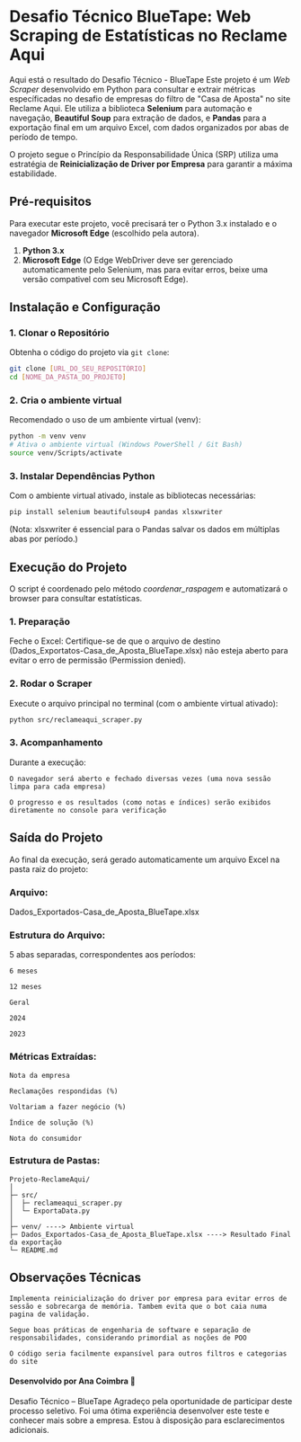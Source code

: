 # Desafio Técnico BlueTape: Web Scraping de Estatísticas no Reclame Aqui

Aqui está o resultado do Desafio Técnico - BlueTape
Este projeto é um *Web Scraper* desenvolvido em Python para consultar e extrair métricas específicadas no desafio de empresas do filtro de "Casa de Aposta" no site Reclame Aqui. Ele utiliza a biblioteca **Selenium** para automação e navegação, **Beautiful Soup** para extração de dados, e **Pandas** para a exportação final em um arquivo Excel, com dados organizados por abas de período de tempo.

O projeto segue o Princípio da Responsabilidade Única (SRP)
utiliza uma estratégia de **Reinicialização de Driver por Empresa** para garantir a máxima estabilidade.

## Pré-requisitos

Para executar este projeto, você precisará ter o Python 3.x instalado e o navegador **Microsoft Edge** (escolhido pela autora).

1.  **Python 3.x**
2.  **Microsoft Edge** (O Edge WebDriver deve ser gerenciado automaticamente pelo Selenium, mas para evitar erros, beixe uma versão compativel com seu Microsoft Edge).

## Instalação e Configuração

### 1. Clonar o Repositório

Obtenha o código do projeto via `git clone`:

```bash
git clone [URL_DO_SEU_REPOSITÓRIO]
cd [NOME_DA_PASTA_DO_PROJETO]

```

### 2. Cria o ambiente virtual

Recomendado o uso de um ambiente virtual (venv):

```bash
python -m venv venv
# Ativa o ambiente virtual (Windows PowerShell / Git Bash)
source venv/Scripts/activate 
```

### 3. Instalar Dependências Python

Com o ambiente virtual ativado, instale as bibliotecas necessárias:

```bash
pip install selenium beautifulsoup4 pandas xlsxwriter
```

(Nota: xlsxwriter é essencial para o Pandas salvar os dados em múltiplas abas por período.)

## Execução do Projeto

O script é coordenado pelo método *coordenar_raspagem* e automatizará o browser para consultar estatísticas.

### 1. Preparação
Feche o Excel: Certifique-se de que o arquivo de destino (Dados_Exportatos-Casa_de_Aposta_BlueTape.xlsx) não esteja aberto para evitar o erro de permissão (Permission denied).

### 2. Rodar o Scraper
Execute o arquivo principal no terminal (com o ambiente virtual ativado):

```bash
python src/reclameaqui_scraper.py
```

### 3. Acompanhamento
Durante a execução:

    O navegador será aberto e fechado diversas vezes (uma nova sessão limpa para cada empresa)

    O progresso e os resultados (como notas e índices) serão exibidos diretamente no console para verificação

## Saída do Projeto

Ao final da execução, será gerado automaticamente um arquivo Excel na pasta raiz do projeto:

### Arquivo:
Dados_Exportados-Casa_de_Aposta_BlueTape.xlsx

### Estrutura do Arquivo:

5 abas separadas, correspondentes aos períodos:

    6 meses

    12 meses

    Geral

    2024

    2023

### Métricas Extraídas:

    Nota da empresa

    Reclamações respondidas (%)

    Voltariam a fazer negócio (%)

    Índice de solução (%)

    Nota do consumidor

### Estrutura de Pastas:
    Projeto-ReclameAqui/
    │
    ├─ src/
    │  ├─ reclameaqui_scraper.py
    │  └─ ExportaData.py
    │
    ├─ venv/ ----> Ambiente virtual
    ├─ Dados_Exportados-Casa_de_Aposta_BlueTape.xlsx ----> Resultado Final da exportação
    └─ README.md

## Observações Técnicas

    Implementa reinicialização do driver por empresa para evitar erros de sessão e sobrecarga de memória. Tambem evita que o bot caia numa pagina de validação.

    Segue boas práticas de engenharia de software e separação de responsabilidades, considerando primordial as noções de POO

    O código seria facilmente expansível para outros filtros e categorias do site

#### Desenvolvido por Ana Coimbra 💙
Desafio Técnico – BlueTape
Agradeço pela oportunidade de participar deste processo seletivo. Foi uma ótima experiência desenvolver este teste e conhecer mais sobre a empresa. Estou à disposição para esclarecimentos adicionais.
